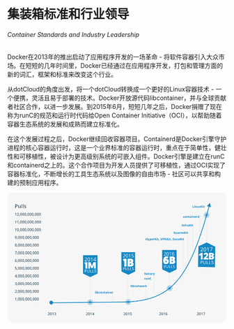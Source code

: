 # 集装箱标准和行业领导

###### Container Standards and Industry Leadership

Docker在2013年的推出启动了应用程序开发的一场革命 - 将软件容器引入大众市场。在短短的几年时间里，Docker已经通过在应用程序开发，打包和管理方面的新的词汇，框架和标准来改变这个行业。

从dotCloud的角度出发，将一个dotCloud转换成一个更好的Linux容器技术 - 一个便携，灵活且易于部署的技术。Docker开放源代码libcontainer，并与全球贡献者社区合作，以进一步发展。到2015年6月，短短几年之后，Docker捐赠了现在称为runC的规范和运行时代码给Open Container Initiative（OCI），以帮助随着容器生态系统的发展和成熟而建立标准化。

在这个发展过程之后，Docker继续回收容器项目。Containerd是Docker引擎守护进程的核心容器运行时，这是一个业界标准的容器运行时，重点在于简单性，健壮性和可移植性，被设计为更高级别系统的可嵌入组件。Docker引擎是建立在runC和containerd之上的。这个合作项目为开发人员提供了可移植性，通过OCI实现了容器标准化，不断增长的工具生态系统以及图像的自由市场 - 社区可以共享和构建的预制应用程序。

![](/assets/Pulls-Chart.png)


